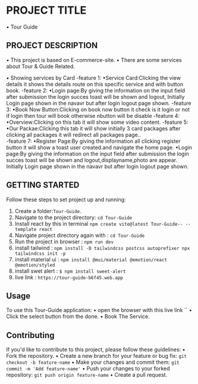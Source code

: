 # PROJECT TITLE
  • Tour  Guide
## PROJECT DESCRIPTION
• This project is based on E-commerce-site.
• There are some services about Tour & Guide Related.

• Showing services by Card
-feature 1:
•Service Card:Clicking the view details it shows the details route on this specific service and with  button book.
-feature 2: 
•Login page:By giving the information on the input field after submission the login succes toast will be shown and logout, Initially Login page shown in the navavr but after login logout page shown.
-feature 3:
•Book Now Button:Clicking on book now button it check is it login or not if login then tour will book otherwise nbutton will be disable 
-feature 4:
•Overview:Clicking on this tab it will  show some video content.
-feature 5:
•Our Packae:Clicking this tab it will show initially 3 card packages after clicking all packages it will redirect all packages page..  
-feature 7:
•Register Page:By giving the information all clicking register button it will show a toast user created.and navigate the home page.
•Login page:By giving the information on the input field after submission the login succes toast will be shown and logout,displayname,photo are appear. Initially Login page shown in the navavr but after login logout page shown.

## GETTING STARTED
Follow these steps to set project up and running:
1. Create a folder:`Tour-Guide`.
2. Navigate to the project directory: `cd Tour-Guide`
3. Install react by this in terminal `npm create vite@latest Tour-Guide-- --template react`
4. Navigate project directory again with : `cd Tour-Guide`
5. Run the project in browser : `npm run dev`
6. install tailwind : `npm install -D tailwindcss postcss autoprefixer npx tailwindcss init -p`
6. install material ui : `npm install @mui/material @emotion/react @emotion/styled`
7. install swet alert : `$ npm install sweet-alert`
8. live link : `https://tour-guide-b6f45.web.app`

## Usage
To use this Tour-Guide application:
• open the browser with this live link ``
• Click the select button from the done.
• Book The Service.
## Contributing
If you'd like to contribute to this project, please follow these guidelines:
• Fork the repository.
• Create a new branch for your feature or bug fix: `git checkout -b feature-name`
• Make your changes and commit them: `git commit -m 'Add feature-name'`
• Push your changes to your forked repository: `git push origin feature-name`
• Create a pull request.


